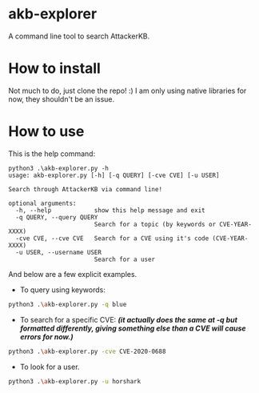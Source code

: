 # akb-explorer
A command line tool to search AttackerKB.

# How to install
Not much to do, just clone the repo! :)
I am only using native libraries for now, they shouldn't be an issue.

# How to use
This is the help command:
```
python3 .\akb-explorer.py -h
usage: akb-explorer.py [-h] [-q QUERY] [-cve CVE] [-u USER]

Search through AttackerKB via command line!

optional arguments:
  -h, --help            show this help message and exit
  -q QUERY, --query QUERY
                        Search for a topic (by keywords or CVE-YEAR-XXXX)
  -cve CVE, --cve CVE   Search for a CVE using it's code (CVE-YEAR-XXXX)
  -u USER, --username USER
                        Search for a user
```

And below are a few explicit examples.
* To query using keywords:
```bash
python3 .\akb-explorer.py -q blue
```
* To search for a specific CVE: 
***(it actually does the same at -q but formatted differently, giving something else than a CVE will cause errors for now.)***
```bash
python3 .\akb-explorer.py -cve CVE-2020-0688
```
* To look for a user.
```bash
python3 .\akb-explorer.py -u horshark
```


